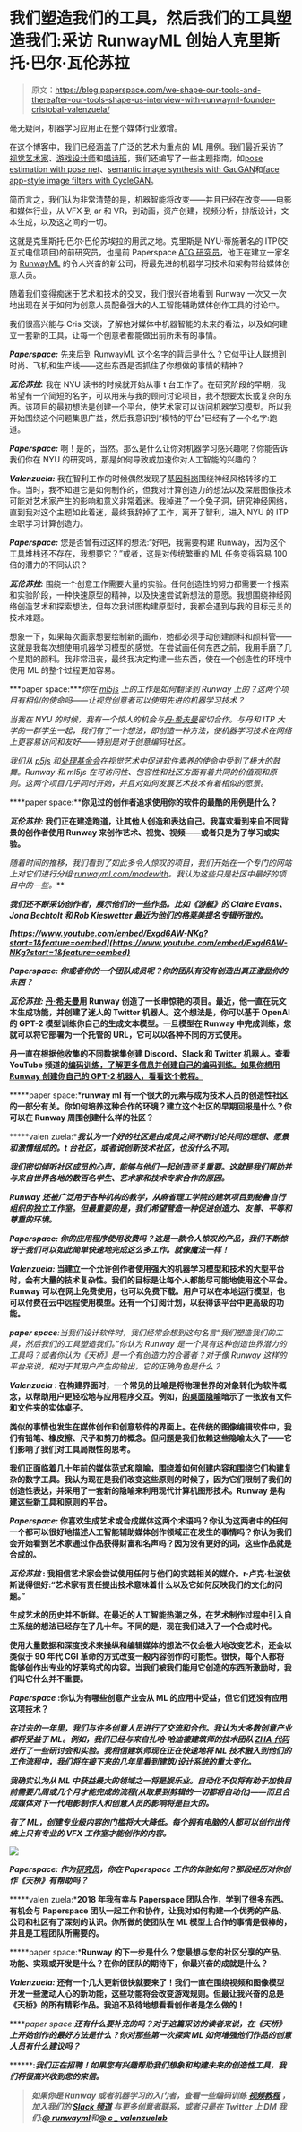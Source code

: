 # 我们塑造我们的工具，然后我们的工具塑造我们:采访 RunwayML 创始人克里斯托·巴尔·瓦伦苏拉

> 原文：<https://blog.paperspace.com/we-shape-our-tools-and-thereafter-our-tools-shape-us-interview-with-runwayml-founder-cristobal-valenzuela/>

毫无疑问，机器学习应用正在整个媒体行业激增。

在这个博客中，我们已经涵盖了广泛的艺术为重点的 ML 用例。我们最近采访了[视觉艺术家](https://blog.paperspace.com/interview-with-daniel-canogar-loom/)、[游戏设计师](https://blog.paperspace.com/building-virtual-worlds-with-cyberlayervr/)和[唱诗班](https://blog.paperspace.com/getting-real-with-deepfake-artist-jesse-richards/)，我们还编写了一些主题指南，如[pose estimation with pose net](https://blog.paperspace.com/posenet-keypoint-detection-android-app/)、[semantic image synthesis with GauGAN](https://blog.paperspace.com/nvidia-gaugan-introduction/)和[face app-style image filters with CycleGAN](https://blog.paperspace.com/use-cyclegan-age-conversion-keras-python/)。

简而言之，我们认为非常清楚的是，机器智能将改变——并且已经在改变——电影和媒体行业，从 VFX 到 ar 和 VR，到动画，资产创建，视频分析，排版设计，文本生成，以及这之间的一切。

这就是克里斯托·巴尔·巴伦苏埃拉的用武之地。克里斯是 NYU·蒂施著名的 ITP(交互式电信项目)的前研究员，也是前 Paperspace [ATG 研究员](https://gradient.paperspace.com/atg)，他正在建立一家名为 [RunwayML](https://runwayml.com/) 的令人兴奋的新公司，将最先进的机器学习技术和架构带给媒体创意人员。

随着我们变得痴迷于艺术和技术的交叉，我们很兴奋地看到 Runway 一次又一次地出现在关于如何为创意人员配备强大的人工智能辅助媒体创作工具的讨论中。

我们很高兴能与 Cris 交谈，了解他对媒体中机器智能的未来的看法，以及如何建立一套新的工具，让每一个创意者都能做出前所未有的事情。

***Paperspace:*** 先来后到 RunwayML 这个名字的背后是什么？它似乎让人联想到时尚、飞机和生产线——这些东西是否抓住了你想做的事情的精神？

***瓦伦苏拉:*** 我在 NYU 读书的时候就开始从事 t 台工作了。在研究阶段的早期，我希望有一个简短的名字，可以用来与我的顾问讨论项目，我不想要太长或复杂的东西。该项目的最初想法是创建一个平台，使艺术家可以访问机器学习模型。所以我开始围绕这个问题集思广益，然后我意识到“模特的平台”已经有了一个名字:跑道。

***Paperspace:*** 啊！是的，当然。那么是什么让你对机器学习感兴趣呢？你能告诉我们你在 NYU 的研究吗，那是如何导致或加速你对人工智能的兴趣的？

***Valenzuela:*** 我在智利工作的时候偶然发现了[基因科岗](https://genekogan.com/)围绕神经风格转移的工作。当时，我不知道它是如何制作的，但我对计算创造力的想法以及深层图像技术可能对艺术家产生的影响和意义非常着迷。我掉进了一个兔子洞，研究神经网络，直到我对这个主题如此着迷，最终我辞掉了工作，离开了智利，进入 NYU 的 ITP 全职学习计算创造力。

***Paperspace:*** 您是否曾有过这样的想法:“好吧，我需要构建 Runway，因为这个工具堆栈还不存在，我想要它？”或者，这是对传统繁重的 ML 任务变得容易 100 倍的潜力的不同认识？

***瓦伦苏拉:*** 围绕一个创意工作需要大量的实验。任何创造性的努力都需要一个搜索和实验阶段，一种快速原型的精神，以及快速尝试新想法的意愿。我想围绕神经网络创造艺术和探索想法，但每次我试图构建原型时，我都会遇到与我的目标无关的技术难题。

想象一下，如果每次画家想要绘制新的画布，她都必须手动创建颜料和颜料管——这就是我每次想使用机器学习模型的感觉。在尝试画任何东西之前，我用手磨了几个星期的颜料。我非常沮丧，最终我决定构建一些东西，使在一个创造性的环境中使用 ML 的整个过程更加容易。

***paper space:****你在 [*ml5js*](https://ml5js.org/) 上的工作是如何翻译到 Runway 上的？这两个项目有相似的使命吗——让视觉创意者可以使用先进的机器学习技术？*

*当我在 NYU 的时候，我有一个惊人的机会与[丹·希夫曼](https://shiffman.net/)密切合作。与丹和 ITP 大学的一群学生一起，我们有了一个想法，即创造一种方法，使机器学习技术在网络上更容易访问和友好——特别是对于创意编码社区。*

*我们从 [p5js](https://p5js.org/) 和[处理基金会](https://processingfoundation.org/)在视觉艺术中促进软件素养的使命中受到了极大的鼓舞。Runway 和 ml5js 在可访问性、包容性和社区方面有着共同的价值观和原则。这两个项目几乎同时开始，并且对如何发展艺术技术有着相似的愿景。*

****paper space:****你见过的创作者追求使用你的软件的最酷的用例是什么？**

*****瓦伦苏拉:*** 我们正在建造跑道，让其他人创造和表达自己。我喜欢看到来自不同背景的创作者使用 Runway 来创作艺术、视觉、视频——或者只是为了学习或实验。**

**随着时间的推移，我们看到了如此多令人惊叹的项目，我们开始在一个专门的网站上对它们进行分组:[runwayml.com/madewith](https://runwayml.com/madewith/)。我认为这些只是社区中最好的项目中的一些*。***

***我们还不断采访创作者，展示他们的一些作品。比如《游艇》的 Claire Evans、Jona Bechtolt 和 Rob Kieswetter 最近为他们的格莱美提名专辑所做的。***

***[https://www.youtube.com/embed/Exgd6AW-NKg?start=1&feature=oembed](https://www.youtube.com/embed/Exgd6AW-NKg?start=1&feature=oembed)***

******Paperspace:*** 你或者你的一个团队成员呢？你的团队有没有创造出真正激励你的东西？***

*****瓦伦苏拉:*** [丹·希夫曼](https://shiffman.net/)用 Runway 创造了一长串惊艳的项目。最近，他一直在玩文本生成功能，并创建了迷人的 Twitter 机器人。这个想法是，你可以基于 OpenAI 的 GPT-2 模型训练你自己的生成文本模型。一旦模型在 Runway 中完成训练，您就可以将它部署为一个托管的 URL，它可以以各种不同的方式使用。**

**丹一直在根据他收集的不同数据集创建 Discord、Slack 和 Twitter 机器人。查看 YouTube 频道的[编码训练，了解更多信息并创建自己的编码训练。如果你想用 Runway 创建你自己的 GPT-2 机器人，看看这个教程](https://www.youtube.com/user/shiffman)[。](https://medium.com/runwayml/creating-a-custom-gpt-2-slack-bot-with-runwaymls-hosted-models-c639fe135379)**

*****paper space:***runway ml 有一个很大的元素与成为技术人员的创造性社区的一部分有关。你如何培养这种合作的环境？建立这个社区的早期回报是什么？你可以在 Runway 周围创建什么样的社区？**

*****valen zuela:****我认为一个好的社区是由成员之间不断讨论共同的理想、愿景和激情组成的。t 台社区，或者说创新技术社区，也没什么不同。***

***我们密切倾听社区成员的心声，能够与他们一起创造至关重要。这就是我们帮助并与来自世界各地的数百名学生、艺术家和技术专家合作的原因。***

***Runway 还被广泛用于各种机构的教学，从麻省理工学院的建筑项目到秘鲁自行组织的独立工作室。但最重要的是，我们希望营造一种促进创造力、友善、平等和尊重的环境。***

******Paperspace:*** 你的应用程序使用收费吗？这是一款令人惊叹的产品，我们不断惊讶于我们可以如此简单快速地完成这么多工作。就像魔法一样！***

*****Valenzuela:*** 当建立一个允许创作者使用强大的机器学习模型和技术的大型平台时，会有大量的技术复杂性。我们的目标是让每个人都能尽可能地使用这个平台。Runway 可以在网上免费使用，也可以免费下载。用户可以在本地运行模型，也可以付费在云中远程使用模型。还有一个订阅计划，以获得该平台中更高级的功能。**

*****paper space****:*当我们设计软件时，我们经常会想到这句名言“我们塑造我们的工具，然后我们的工具塑造我们。”你认为 Runway 是一个具有这种创造世界潜力的工具吗？或者你认为《天桥》是一个有创造力的合著者？对于像 Runway 这样的平台来说，相对于其用户产生的输出，它的正确角色是什么？**

*****Valenzuela* :** 在构建界面时，一个常见的比喻是将物理世界的对象转化为软件概念，以帮助用户更轻松地与应用程序交互。例如，[的桌面隐喻](https://en.wikipedia.org/wiki/Desktop_metaphor)暗示了一张放有文件和文件夹的实体桌子。**

**类似的事情也发生在媒体创作和创意软件的界面上。在传统的图像编辑软件中，我们有铅笔、橡皮擦、尺子和剪刀的概念。但问题是我们依赖这些隐喻太久了——它们影响了我们对工具局限性的思考。**

**我们正面临着几十年前的媒体范式和隐喻，围绕着如何创建内容和围绕它们构建复杂的数字工具。我认为现在是我们改变这些原则的时候了，因为它们限制了我们的创造性表达，并采用了一套新的隐喻来利用现代计算机图形技术。Runway 是构建这些新工具和原则的平台。**

*****Paperspace:*** 你喜欢生成艺术或合成媒体这两个术语吗？你认为这两者中的任何一个都可以很好地描述人工智能辅助媒体创作领域正在发生的事情吗？你认为我们会开始看到艺术家通过作品获得财富和名声吗？因为没有更好的词，这些作品就是合成的。**

*****瓦伦苏拉* :** 我相信艺术家会尝试使用任何与他们的实践相关的媒介。r·卢克·杜波依斯说得很好:“艺术家有责任提出技术意味着什么以及它如何反映我们的文化的问题。”**

**生成艺术的历史并不新鲜。在最近的人工智能热潮之外，在艺术制作过程中引入自主系统的想法已经存在了几十年。不同的是，现在我们进入了一个合成时代。**

**使用大量数据和深度技术来操纵和编辑媒体的想法不仅会极大地改变艺术，还会以类似于 90 年代 CGI 革命的方式改变一般内容创作的可能性。很快，每个人都将能够创作出专业的好莱坞式的内容。当我们被我们能用它创造的东西所激励时，我们叫它什么并不重要。**

*****Paperspace*** :你认为有哪些创意产业会从 ML 的应用中受益，但它们还没有应用这项技术？**

***在过去的一年里，我们与许多创意人员进行了交流和合作。我认为大多数创意产业都将受益于 ML。例如，我们已经与来自扎哈·哈迪德建筑师的技术团队 [ZHA 代码](http://www.zha-code-education.org/)进行了一些研讨会和实验。我相信建筑师现在正在快速地将 ML 技术融入到他们的工作流程中，我们将在接下来的几年里看到建筑/设计系统的重大变化。***

***我确实认为从 ML 中获益最大的领域之一将是娱乐业。自动化不仅将有助于加快目前需要几周或几个月才能完成的流程(从取景到剪辑的一切都将自动化)——而且合成媒体对下一代电影制作人和创意人员的影响将是巨大的。***

***有了 ML，创建专业级内容的门槛将大大降低。每个拥有电脑的人都可以创作出传统上只有专业的 VFX 工作室才能创作的内容。***

***![](img/96b8c24d25009b1b9ca7608302fa1c32.png)***

******Paperspace:*** 作为[研究员](https://gradient.paperspace.com/atg)，你在 Paperspace 工作的体验如何？那段经历对你创作《天桥》有帮助吗？***

*****valen zuela:***2018 年我有幸与 Paperspace 团队合作，学到了很多东西。有机会与 Paperspace 团队一起工作和协作，让我对如何构建一个优秀的产品、公司和社区有了深刻的认识。你所做的使团队在 ML 模型上合作的事情是很棒的，并且是工程团队所需要的。**

*****paper space:***Runway 的下一步是什么？您最想与您的社区分享的产品、功能、实现或开发是什么？在你的团队的期待下，你最兴奋的成就是什么？**

*****Valenzuela:*** 还有一个几大更新很快就要来了！我们一直在围绕视频和图像模型开发一些激动人心的新功能，这些功能将会改变游戏规则。但最让我兴奋的总是《天桥》的所有精彩作品。我迫不及待地想看看创作者是怎么做的！**

*****paper space*:***还有什么要补充的吗？对于这篇采访的读者来说，在《天桥》上开始创作的最好方法是什么？你对那些第一次探索 ML 如何增强他们作品的创意人员有什么建议吗？***

******:*****我们正在招聘！如果您有兴趣帮助我们想象和构建未来的创造性工具，我们将很高兴收到您的来信。*****

> ****如果你是 Runway 或者机器学习的入门者，查看一些编码训练* [*视频教程*](https://youtube.com/runwayml) *，加入我们的* [*Slack 频道*](http://runwayml.com/joinslack) *与更多创意者联系，或者只是在 Twitter 上 DM 我们:*[*@ runwayml*](https://twitter.com/runwayml)*和*[*@ c _ valenzuelab*](https://twitter.com/c_valenzuelab)***
